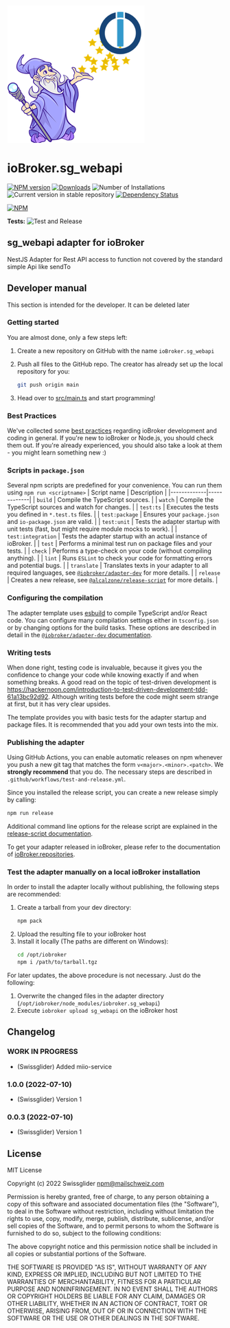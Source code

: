 ![Logo](admin/sg_webapi.png)

# ioBroker.sg_webapi

[![NPM version](https://img.shields.io/npm/v/iobroker.sg_webapi.svg)](https://www.npmjs.com/package/iobroker.sg_webapi)
[![Downloads](https://img.shields.io/npm/dm/iobroker.sg_webapi.svg)](https://www.npmjs.com/package/iobroker.sg_webapi)
![Number of Installations](https://iobroker.live/badges/sg_webapi-installed.svg)
![Current version in stable repository](https://iobroker.live/badges/sg_webapi-stable.svg)
[![Dependency Status](https://img.shields.io/david/swissglider/iobroker.sg_webapi.svg)](https://david-dm.org/swissglider/iobroker.sg_webapi)

[![NPM](https://nodei.co/npm/iobroker.sg_webapi.png?downloads=true)](https://nodei.co/npm/iobroker.sg_webapi/)

**Tests:** ![Test and Release](https://github.com/swissglider/ioBroker.sg_webapi/workflows/Test%20and%20Release/badge.svg)

## sg_webapi adapter for ioBroker

NestJS Adapter for Rest API access to function not covered by the standard simple Api like sendTo

## Developer manual

This section is intended for the developer. It can be deleted later

### Getting started

You are almost done, only a few steps left:

1. Create a new repository on GitHub with the name `ioBroker.sg_webapi`

1. Push all files to the GitHub repo. The creator has already set up the local repository for you:

    ```bash
    git push origin main
    ```

1. Head over to [src/main.ts](src/main.ts) and start programming!

### Best Practices

We've collected some [best practices](https://github.com/ioBroker/ioBroker.repositories#development-and-coding-best-practices) regarding ioBroker development and coding in general. If you're new to ioBroker or Node.js, you should
check them out. If you're already experienced, you should also take a look at them - you might learn something new :)

### Scripts in `package.json`

Several npm scripts are predefined for your convenience. You can run them using `npm run <scriptname>`
| Script name | Description |
|-------------|-------------|
| `build` | Compile the TypeScript sources. |
| `watch` | Compile the TypeScript sources and watch for changes. |
| `test:ts` | Executes the tests you defined in `*.test.ts` files. |
| `test:package` | Ensures your `package.json` and `io-package.json` are valid. |
| `test:unit` | Tests the adapter startup with unit tests (fast, but might require module mocks to work). |
| `test:integration` | Tests the adapter startup with an actual instance of ioBroker. |
| `test` | Performs a minimal test run on package files and your tests. |
| `check` | Performs a type-check on your code (without compiling anything). |
| `lint` | Runs `ESLint` to check your code for formatting errors and potential bugs. |
| `translate` | Translates texts in your adapter to all required languages, see [`@iobroker/adapter-dev`](https://github.com/ioBroker/adapter-dev#manage-translations) for more details. |
| `release` | Creates a new release, see [`@alcalzone/release-script`](https://github.com/AlCalzone/release-script#usage) for more details. |

### Configuring the compilation

The adapter template uses [esbuild](https://esbuild.github.io/) to compile TypeScript and/or React code. You can configure many compilation settings
either in `tsconfig.json` or by changing options for the build tasks. These options are described in detail in the
[`@iobroker/adapter-dev` documentation](https://github.com/ioBroker/adapter-dev#compile-adapter-files).

### Writing tests

When done right, testing code is invaluable, because it gives you the
confidence to change your code while knowing exactly if and when
something breaks. A good read on the topic of test-driven development
is https://hackernoon.com/introduction-to-test-driven-development-tdd-61a13bc92d92.
Although writing tests before the code might seem strange at first, but it has very
clear upsides.

The template provides you with basic tests for the adapter startup and package files.
It is recommended that you add your own tests into the mix.

### Publishing the adapter

Using GitHub Actions, you can enable automatic releases on npm whenever you push a new git tag that matches the form
`v<major>.<minor>.<patch>`. We **strongly recommend** that you do. The necessary steps are described in `.github/workflows/test-and-release.yml`.

Since you installed the release script, you can create a new
release simply by calling:

```bash
npm run release
```

Additional command line options for the release script are explained in the
[release-script documentation](https://github.com/AlCalzone/release-script#command-line).

To get your adapter released in ioBroker, please refer to the documentation
of [ioBroker.repositories](https://github.com/ioBroker/ioBroker.repositories#requirements-for-adapter-to-get-added-to-the-latest-repository).

### Test the adapter manually on a local ioBroker installation

In order to install the adapter locally without publishing, the following steps are recommended:

1. Create a tarball from your dev directory:
    ```bash
    npm pack
    ```
1. Upload the resulting file to your ioBroker host
1. Install it locally (The paths are different on Windows):
    ```bash
    cd /opt/iobroker
    npm i /path/to/tarball.tgz
    ```

For later updates, the above procedure is not necessary. Just do the following:

1. Overwrite the changed files in the adapter directory (`/opt/iobroker/node_modules/iobroker.sg_webapi`)
1. Execute `iobroker upload sg_webapi` on the ioBroker host

## Changelog

<!--
    Placeholder for the next version (at the beginning of the line):
    ### **WORK IN PROGRESS**
-->

### **WORK IN PROGRESS**

-   (Swissglider) Added miio-service

### 1.0.0 (2022-07-10)

-   (Swissglider) Version 1

### 0.0.3 (2022-07-10)

-   (Swissglider) Version 1

## License

MIT License

Copyright (c) 2022 Swissglider <npm@mailschweiz.com>

Permission is hereby granted, free of charge, to any person obtaining a copy
of this software and associated documentation files (the "Software"), to deal
in the Software without restriction, including without limitation the rights
to use, copy, modify, merge, publish, distribute, sublicense, and/or sell
copies of the Software, and to permit persons to whom the Software is
furnished to do so, subject to the following conditions:

The above copyright notice and this permission notice shall be included in all
copies or substantial portions of the Software.

THE SOFTWARE IS PROVIDED "AS IS", WITHOUT WARRANTY OF ANY KIND, EXPRESS OR
IMPLIED, INCLUDING BUT NOT LIMITED TO THE WARRANTIES OF MERCHANTABILITY,
FITNESS FOR A PARTICULAR PURPOSE AND NONINFRINGEMENT. IN NO EVENT SHALL THE
AUTHORS OR COPYRIGHT HOLDERS BE LIABLE FOR ANY CLAIM, DAMAGES OR OTHER
LIABILITY, WHETHER IN AN ACTION OF CONTRACT, TORT OR OTHERWISE, ARISING FROM,
OUT OF OR IN CONNECTION WITH THE SOFTWARE OR THE USE OR OTHER DEALINGS IN THE
SOFTWARE.
